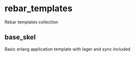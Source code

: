 rebar_templates
===============

Rebar templates collection


base_skel
---------

Basic erlang application template with lager and sync included
